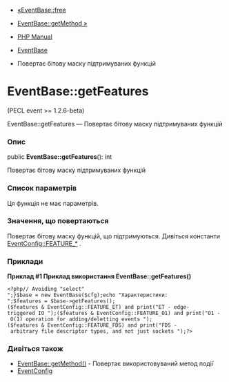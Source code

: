 - [«EventBase::free](eventbase.free.md)
- [EventBase::getMethod »](eventbase.getmethod.md)

- [PHP Manual](index.md)
- [EventBase](class.eventbase.md)
- Повертає бітову маску підтримуваних функцій

# EventBase::getFeatures

(PECL event \>= 1.2.6-beta)

EventBase::getFeatures — Повертає бітову маску підтримуваних функцій

### Опис

public **EventBase::getFeatures**(): int

Повертає бітову маску підтримуваних функцій

### Список параметрів

Ця функція не має параметрів.

### Значення, що повертаються

Повертає бітову маску функцій, що підтримуються. Дивіться константи
[EventConfig::FEATURE\_\*](class.eventconfig.md#eventconfig.constants)
.

### Приклади

**Приклад #1 Приклад використання **EventBase::getFeatures()****

` <?php// Avoiding "select"
";}$base = new EventBase($cfg);echo "Характеристики:
";$features = $base->getFeatures();($features & EventConfig::FEATURE_ET) and print("ET - edge-triggered IO
");($features & EventConfig::FEATURE_O1) and print("O1 - O(1) operation for adding/deletting events
");($features & EventConfig::FEATURE_FDS) and print("FDS - arbitrary file descriptor types, and not just sockets
");?> `

### Дивіться також

- [EventBase::getMethod()](eventbase.getmethod.md) - Повертає
використовуваний метод події
- [EventConfig](class.eventconfig.md)
